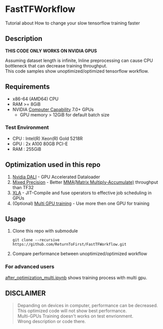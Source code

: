 # FastTFWorkflow
Tutorial about How to change your slow tensorflow training faster

## Description
**THIS CODE ONLY WORKS ON NVIDIA GPUS**

Assuming dataset length is infinite, lnline preprocessing can cause CPU bottleneck that can decrease training throughput.\
This code samples show unoptimized/optimized tensorflow workflow.

## Requirements

* x86-64 (AMD64) CPU
* RAM >= 8GiB
* NVIDIA [Computer Capability](https://developer.nvidia.com/cuda-gpus) 7.0+ GPUs
    * GPU memory > 12GiB for default batch size

### Test Environment
* CPU : Intel(R) Xeon(R) Gold 5218R
* GPU : 2x A100 80GB PCI-E
* RAM : 255GiB

## Optimization used in this repo
1. [Nvidia DALI](https://developer.nvidia.com/dali/) - GPU Accelerated Dataloader
2. [Mixed Precision](https://arxiv.org/abs/1710.03740) - Better [MMA(Matrix Multiply-Accumulate)](https://en.wikipedia.org/wiki/Multiply-accumulate_operation) throughput than TF32
3. [XLA](https://www.tensorflow.org/xla) - JIT-Compile and fuse operators to effective job scheduling in GPUs
4. (Optional) [Multi GPU training](https://www.tensorflow.org/api_docs/python/tf/distribute/MirroredStrategy) - Use more then one GPU for training


## Usage
1. Clone this repo with submodule
   ```
   git clone --recursive https://github.com/ReturnToFirst/FastTFWorkflow.git
   ```
2. Compare performance between unoptimized/optimized workflow

### For advanced users

[after_optimization_multi.ipynb](https://github.com/ReturnToFirst/FastTFWorkflow/blob/master/after_optimization_multi.ipynb) shows training process with multi gpu. 


## DISCLAIMER
> Depanding on devices in computer, performance can be decreased.\
> This optimized code will not show best performance.\
> Multi-GPUs Training doesn't works on test envrionment.\
> Wrong description or code there.
